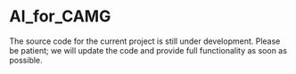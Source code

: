 # AI_for_CAMG
The source code for the current project is still under development. Please be patient; we will update the code and provide full functionality as soon as possible.
